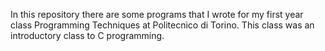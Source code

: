 In this repository there are some programs that I wrote for my first year class Programming Techniques at Politecnico di Torino. This class was an introductory class to C programming.
